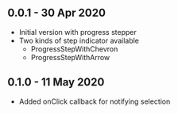 ## 0.0.1 - 30 Apr 2020

* Initial version with progress stepper
* Two kinds of step indicator available
  * ProgressStepWithChevron
  * ProgressStepWithArrow
  
## 0.1.0 - 11 May 2020

* Added onClick callback for notifying selection